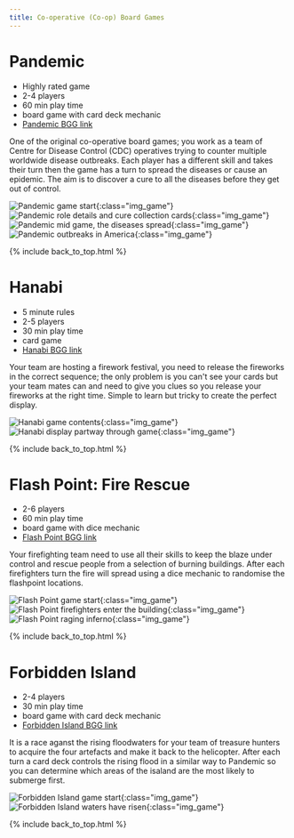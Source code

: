 ```yaml
---
title: Co-operative (Co-op) Board Games
---
```


# Pandemic

* Highly rated game
* 2-4 players
* 60 min play time
* board game with card deck mechanic
* [Pandemic BGG link](https://boardgamegeek.com/boardgame/30549/pandemic)

One of the original co-operative board games; you work as a team of Centre for Disease Control (CDC) operatives trying to counter multiple
worldwide disease outbreaks. Each player has a different skill and takes their turn then the game has a turn to spread the diseases or cause an epidemic.
The aim is to discover a cure to all the diseases before they get out of control.

![Pandemic game start](/images/boardgames/co-op/pandemic_04.jpg "Pandemic game start"){:class="img_game"}
![Pandemic role details and cure collection cards](/images/boardgames/co-op/pandemic_01.jpg "Pandemic role details and cure collection cards"){:class="img_game"}
![Pandemic mid game, the diseases spread](/images/boardgames/co-op/pandemic_09.jpg "Pandemic mid game, the diseases spread"){:class="img_game"}
![Pandemic outbreaks in America](/images/boardgames/co-op/pandemic_10.jpg "Pandemic outbreaks in America"){:class="img_game"}

{% include back_to_top.html %}

# Hanabi

* 5 minute rules
* 2-5 players
* 30 min play time
* card game
* [Hanabi BGG link](https://boardgamegeek.com/boardgame/98778/hanabi)

Your team are hosting a firework festival, you need to release the fireworks in the correct sequence; the only problem is you can't see your
cards but your team mates can and need to give you clues so you release your fireworks at the right time. Simple to learn but tricky to create
the perfect display.

![Hanabi game contents](/images/boardgames/co-op/hanabi_01.jpg "Hanabi game contents"){:class="img_game"}
![Hanabi display partway through game](/images/boardgames/co-op/hanabi_03.jpg "Hanabi display partway through game"){:class="img_game"}

{% include back_to_top.html %}

# Flash Point: Fire Rescue

* 2-6 players
* 60 min play time
* board game with dice mechanic
* [Flash Point BGG link](https://boardgamegeek.com/boardgame/100901/flash-point-fire-rescue)

Your firefighting team need to use all their skills to keep the blaze under control and rescue people from a selection of burning buildings.
After each firefighters turn the fire will spread using a dice mechanic to randomise the flashpoint locations.

![Flash Point game start](/images/boardgames/co-op/flashpoint_02.jpg "Flash Point game start"){:class="img_game"}
![Flash Point firefighters enter the building](/images/boardgames/co-op/flashpoint_03.jpg "Flash Point firefighters enter the building"){:class="img_game"}
![Flash Point raging inferno](/images/boardgames/co-op/flashpoint_04.jpg "Flash Point raging inferno"){:class="img_game"}

{% include back_to_top.html %}

# Forbidden Island

* 2-4 players
* 30 min play time
* board game with card deck mechanic
* [Forbidden Island BGG link](https://boardgamegeek.com/boardgame/65244/forbidden-island)

It is a race aganst the rising floodwaters for your team of treasure hunters to acquire the four artefacts and make it back to the helicopter.
After each turn a card deck controls the rising flood in a similar way to Pandemic so you can determine which areas of the isaland are the most
likely to submerge first.

![Forbidden Island game start](/images/boardgames/co-op/forbiddenisland_01.jpg "Forbidden Island game start"){:class="img_game"}
![Forbidden Island waters have risen](/images/boardgames/co-op/forbiddenisland_03.jpg "Forbidden Island waters have risen"){:class="img_game"}

{% include back_to_top.html %}
